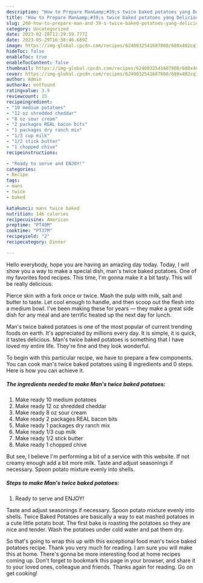 ```yaml
---
description: "How to Prepare Man&amp;#39;s twice baked potatoes yang Delicious"
title: "How to Prepare Man&amp;#39;s twice baked potatoes yang Delicious"
slug: 260-how-to-prepare-man-and-39-s-twice-baked-potatoes-yang-delicious
category: Uncategorized
date: 2023-02-28T12:29:59.777Z
date: 2023-05-29T16:58:46.689Z
image: https://img-global.cpcdn.com/recipes/6240832541687808/680x482cq70/mans-twice-baked-potatoes-recipe-main-photo.jpg
hideToc: false
enableToc: true
enableTocContent: false
thumbnail: https://img-global.cpcdn.com/recipes/6240832541687808/680x482cq70/mans-twice-baked-potatoes-recipe-main-photo.jpg
cover: https://img-global.cpcdn.com/recipes/6240832541687808/680x482cq70/mans-twice-baked-potatoes-recipe-main-photo.jpg
author: Admin
authorAv: notfound
ratingvalue: 3.9
reviewcount: 15
recipeingredient:
- "10 medium potatoes"
- "12 oz shredded cheddar"
- "8 oz sour cream"
- "2 packages REAL bacon bits"
- "1 packages dry ranch mix"
- "1/3 cup milk"
- "1/2 stick butter"
- "1 chopped chive"
recipeinstructions:

- "Ready to serve and ENJOY!"
categories:
- Recipe
tags:
- mans
- twice
- baked

katakunci: mans twice baked 
nutrition: 146 calories
recipecuisine: American
preptime: "PT40M"
cooktime: "PT37M"
recipeyield: "2"
recipecategory: Dinner

---
```



Hello everybody, hope you are having an amazing day today. Today, I will show you a way to make a special dish, man&#39;s twice baked potatoes. One of my favorites food recipes. This time, I'm gonna make it a bit tasty. This will be really delicious.

Pierce skin with a fork once or twice. Mash the pulp with milk, salt and butter to taste. Let cool enough to handle, and then scoop out the flesh into a medium bowl. I&#39;ve been making these for years — they make a great side dish for any meal and are terrific heated up the next day for lunch.

Man&#39;s twice baked potatoes is one of the most popular of current trending foods on earth. It's appreciated by millions every day. It is simple, it is quick, it tastes delicious. Man&#39;s twice baked potatoes is something that I have loved my entire life. They're fine and they look wonderful.


To begin with this particular recipe, we have to prepare a few components. You can cook man&#39;s twice baked potatoes using 8 ingredients and 0 steps. Here is how you can achieve it.

<!--inarticleads1-->

##### The ingredients needed to make Man&#39;s twice baked potatoes:

1. Make ready 10 medium potatoes
1. Make ready 12 oz shredded cheddar
1. Make ready 8 oz sour cream
1. Make ready 2 packages REAL bacon bits
1. Make ready 1 packages dry ranch mix
1. Make ready 1/3 cup milk
1. Make ready 1/2 stick butter
1. Make ready 1 chopped chive


But see, I believe I&#39;m performing a bit of a service with this website. If not creamy enough add a bit more milk. Taste and adjust seasonings if necessary. Spoon potato mixture evenly into shells. 

<!--inarticleads2-->

##### Steps to make Man&#39;s twice baked potatoes:


1. Ready to serve and ENJOY!

Taste and adjust seasonings if necessary. Spoon potato mixture evenly into shells. Twice Baked Potatoes are basically a way to eat mashed potatoes in a cute little potato boat. The first bake is roasting the potatoes so they are nice and tender. Wash the potatoes under cold water and pat them dry. 

So that's going to wrap this up with this exceptional food man&#39;s twice baked potatoes recipe. Thank you very much for reading. I am sure you will make this at home. There's gonna be more interesting food at home recipes coming up. Don't forget to bookmark this page in your browser, and share it to your loved ones, colleague and friends. Thanks again for reading. Go on get cooking!
